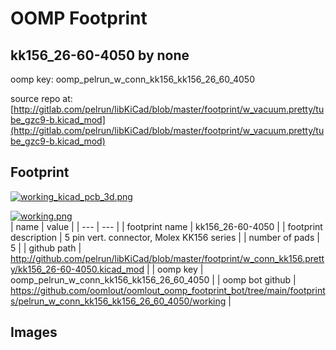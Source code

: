 # OOMP Footprint  
## kk156_26-60-4050  by none  
  
oomp key: oomp_pelrun_w_conn_kk156_kk156_26_60_4050  
  
source repo at: [http://gitlab.com/pelrun/libKiCad/blob/master/footprint/w_vacuum.pretty/tube_gzc9-b.kicad_mod](http://gitlab.com/pelrun/libKiCad/blob/master/footprint/w_vacuum.pretty/tube_gzc9-b.kicad_mod)  
## Footprint  
  
[![working_kicad_pcb_3d.png](working_kicad_pcb_3d_600.png)](working_kicad_pcb_3d.png)  
  
[![working.png](working_600.png)](working.png)  
| name | value | 
| --- | --- | 
| footprint name | kk156_26-60-4050 | 
| footprint description | 5 pin vert. connector, Molex KK156 series | 
| number of pads | 5 | 
| github path | http://github.com/pelrun/libKiCad/blob/master/footprint/w_conn_kk156.pretty/kk156_26-60-4050.kicad_mod | 
| oomp key | oomp_pelrun_w_conn_kk156_kk156_26_60_4050 | 
| oomp bot github | https://github.com/oomlout/oomlout_oomp_footprint_bot/tree/main/footprints/pelrun_w_conn_kk156_kk156_26_60_4050/working | 
## Images  
